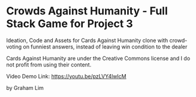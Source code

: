 # Crowds Against Humanity - Full Stack Game for Project 3

Ideation, Code and Assets for Cards Against Humanity clone with crowd-voting on funniest answers, instead of leaving win condition to the dealer

Cards Against Humanity are under the Creative Commons license and I do not profit from using their content.

Video Demo Link: https://youtu.be/pzLVY4lwIcM

by Graham Lim
